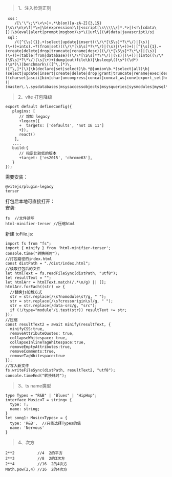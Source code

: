 
> 1、注入检测正则

     xss：
        /[\'\"\;\*\<\>]+.*\b(on)[a-zA-Z]{3,15}[\s\r\n\v\f]*\=|\b(expression)\(|<script[\s\\\\\/]*.*>|(<!\[cdata\[)|\b(eval|alert|prompt|msgbox)\s*\(|url\((\#|data|javascript)/si
     sql：
        /([^{\s]{1}.+(select|update|insert((\/\*[\S\s]*?\*\/)|(\s)|(\+))+into).+?(from|set)((\/\*[\S\s]*?\*\/)|(\s)|(\+))+)|[^{\s]{1}.+(create|delete|drop|truncate|rename|desc)((\/\*[\S\s]*?\*\/)|(\s)|(\+))+(table|from|database)((\/\*[\S\s]*?\*\/)|(\s)|(\+))|(into((\/\*[\S\s]*?\*\/)|\s|\+)+(dump|out)file\b)|\bsleep\((\s*)(\d*)(\s*)\)|benchmark\(([^\,]*)\,([^\,]*)\)|\b(declare|set|select)\b.*@|union\b.*(select|all)\b|(select|update|insert|create|delete|drop|grant|truncate|rename|exec|desc|from|table|database|set|where)\b.*((charset|ascii|bin|char|uncompress|concat|concat_ws|conv|export_set|hex|instr|left|load_file|locate|mid|sub|substring|oct|reverse|right|unhex)\(|(master\.\.sysdatabases|msysaccessobjects|msysqueries|sysmodules|mysql\.db|sys\.database_name|information_schema\.|sysobjects|sp_makewebtask|xp_cmdshell|sp_oamethod|sp_addextendedproc|sp_oacreate|xp_regread|sys\.dbms_export_extension))/si

> 2、vite 打包降级
>
    export default defineConfig({
       plugins: [
          // 增加 legacy
          +legacy({
          +  targets: ['defaults', 'not IE 11']
          +}),
          react()
        ],
       ....
       build:{
          // 指定比较低的版本
          +target: ['es2015', 'chrome63'], 
       }
    });

需要安装：
  
    @vitejs/plugin-legacy
    terser

打包后本地可直接打开：<br/>
安装:

    fs  //文件读写
    html-minifier-terser //压缩html
新建 toFile.js:
   
    import fs from "fs";
    import { minify } from 'html-minifier-terser';
    console.time("转换耗时");
    //打包路径的index.html
    const distPath = "./dist/index.html"; 
    //读取打包后的文件
    let htmlText = fs.readFileSync(distPath, "utf8");
    let resultText = "";
    let htmlArr = htmlText.match(/.*\n/g) || [];
    htmlArr.forEach((str) => {
      //替换js加载方式
      str = str.replace(/\s?nomodule\s?/g, " ");
      str = str.replace(/\s?crossorigin\s?/g, " ");
      str = str.replace(/data-src/g, "src");
      if (!/type="module"/i.test(str)) resultText += str;
    });
    //压缩
    const resultText2 = await minify(resultText, {
      minifyCSS:true,
      removeAttributeQuotes: true,
      collapseWhitespace: true,
      collapseInlineTagWhitespace:true,
      removeEmptyAttributes:true,
      removeComments:true,
      removeTagWhitespace:true
    });
    //写入新文件
    fs.writeFileSync(distPath, resultText2, "utf8");
    console.timeEnd("转换耗时");

> 3、ts name类型

    type Types = "R&B" | "Blues" | "HipHop";
    interface Music<T = string> {
      type: T;
      name: string;
    }
    let song1: Music<Types> = {
      type: 'R&B',  //只能选择Types的值
      name: 'Nervous'
    }
    
> 4、次方

    2**2          //4  2的平方
    2**3          //8  2的3次方
    2**4          //16  2的4次方
    Math.pow(2,4) //16  2的4次方
   
